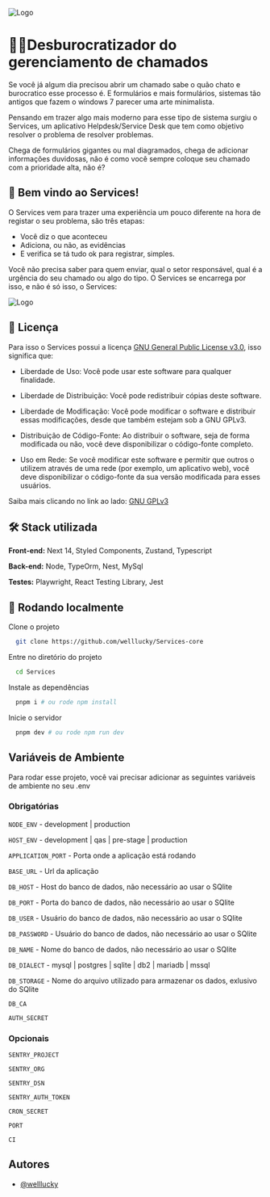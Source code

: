 ![Logo](https://services-buckt-dev.s3.us-east-1.amazonaws.com/public/Services+-+Capa.png)

# ⛓️‍💥Desburocratizador do gerenciamento de chamados

Se você já algum dia precisou abrir um chamado sabe o quão chato e burocratico esse processo é. E formulários e mais formulários, sistemas tão antigos que fazem o windows 7 parecer uma arte minimalista.

Pensando em trazer algo mais moderno para esse tipo de sistema surgiu o Services, um aplicativo Helpdesk/Service Desk que tem como objetivo resolver o problema de resolver problemas.

Chega de formulários gigantes ou mal diagramados, chega de adicionar informações duvidosas, não é como você sempre coloque seu chamado com a prioridade alta, não é?

## 🎉 Bem vindo ao Services!

O Services vem para trazer uma experiência um pouco diferente na hora de registar o seu problema, são três etapas:

-   Você diz o que aconteceu
-   Adiciona, ou não, as evidências
-   E verifica se tá tudo ok para registrar, simples.

Você não precisa saber para quem enviar, qual o setor responsável, qual é a urgência do seu chamado ou algo do tipo. O Services se encarrega por isso, e não é só isso, o Services:

![Logo](https://services-buckt-dev.s3.us-east-1.amazonaws.com/public/Funcionalidades.png)

## 📃 Licença

Para isso o Services possui a licença [GNU General Public License v3.0](https://choosealicense.com/licenses/gpl-3.0/), isso significa que:

-   Liberdade de Uso: Você pode usar este software para qualquer finalidade.

-   Liberdade de Distribuição: Você pode redistribuir cópias deste software.
-   Liberdade de Modificação: Você pode modificar o software e distribuir essas modificações, desde que também estejam sob a GNU GPLv3.

-   Distribuição de Código-Fonte: Ao distribuir o software, seja de forma modificada ou não, você deve disponibilizar o código-fonte completo.

-   Uso em Rede: Se você modificar este software e permitir que outros o utilizem através de uma rede (por exemplo, um aplicativo web), você deve disponibilizar o código-fonte da sua versão modificada para esses usuários.

Saiba mais clicando no link ao lado: [GNU GPLv3](https://choosealicense.com/licenses/gpl-3.0/)

## 🛠 Stack utilizada

**Front-end:** Next 14, Styled Components, Zustand, Typescript

**Back-end:** Node, TypeOrm, Nest, MySql

**Testes:** Playwright, React Testing Library, Jest

## 💾 Rodando localmente

Clone o projeto

```bash
  git clone https://github.com/welllucky/Services-core
```

Entre no diretório do projeto

```bash
  cd Services
```

Instale as dependências

```bash
  pnpm i # ou rode npm install
```

Inicie o servidor

```bash
  pnpm dev # ou rode npm run dev
```

## Variáveis de Ambiente

Para rodar esse projeto, você vai precisar adicionar as seguintes variáveis de ambiente no seu .env

### Obrigatórias

`NODE_ENV` - development | production

`HOST_ENV` - development | qas | pre-stage | production

`APPLICATION_PORT` - Porta onde a aplicação está rodando

`BASE_URL` - Url da aplicação

`DB_HOST` - Host do banco de dados, não necessário ao usar o SQlite

`DB_PORT` - Porta do banco de dados, não necessário ao usar o SQlite

`DB_USER` - Usuário do banco de dados, não necessário ao usar o SQlite

`DB_PASSWORD` - Usuário do banco de dados, não necessário ao usar o SQlite

`DB_NAME` - Nome do banco de dados, não necessário ao usar o SQlite

`DB_DIALECT` - mysql | postgres | sqlite | db2 | mariadb | mssql

`DB_STORAGE` - Nome do arquivo utilizado para armazenar os dados, exlusivo do SQlite

`DB_CA`

`AUTH_SECRET`

### Opcionais

`SENTRY_PROJECT`

`SENTRY_ORG`

`SENTRY_DSN`

`SENTRY_AUTH_TOKEN`

`CRON_SECRET`

`PORT`

`CI`

## Autores

-   [@welllucky](https://github.com/welllucky)

